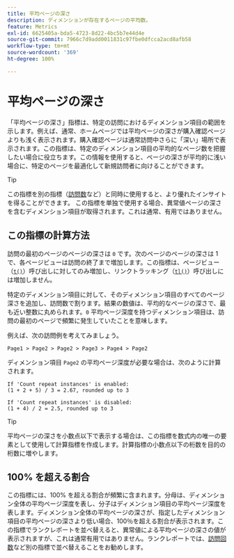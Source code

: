 ```yaml
---
title: 平均ページの深さ
description: ディメンションが存在するページの平均数。
feature: Metrics
exl-id: 6625405a-bda5-4723-8d22-4bc5b7e44d4e
source-git-commit: 7966c7d9add0011831c97fbe0dfcca2acd8afb58
workflow-type: tm+mt
source-wordcount: '369'
ht-degree: 100%

---
```


# 平均ページの深さ

「平均ページの深さ」指標は、特定の訪問におけるディメンション項目の範囲を示します。例えば、通常、ホームページでは平均ページの深さが購入確認ページよりも浅く表示されます。購入確認ページは通常訪問中さらに「深い」場所で表示されます。この指標は、特定のディメンション項目の平均的なページ数を把握したい場合に役立ちます。この情報を使用すると、ページの深さが平均的に浅い場合に、特定のページを最適化して新規訪問者に向けることができます。

>[!TIP]
>
>この指標を別の指標（[訪問数](visits.md)など）と同時に使用すると、より優れたインサイトを得ることができます。 この指標を単独で使用する場合、異常値ページの深さを含むディメンション項目が取得されます。これは通常、有用ではありません。

## この指標の計算方法

訪問の最初のページのページの深さは `0` です。次のページのページの深さは 1 で、各ページビューは訪問の終了まで増加します。この指標は、ページビュー（[`t()`](/help/implement/vars/functions/t-method.md)）呼び出しに対してのみ増加し、リンクトラッキング（[`tl()`](/help/implement/vars/functions/tl-method.md)）呼び出しには増加しません。

特定のディメンション項目に対して、そのディメンション項目のすべてのページ深さを追加し、訪問数で割ります。結果の数値は、平均的なページの深さで、最も近い整数に丸められます。`0` 平均ページ深度を持つディメンション項目は、訪問の最初のページで頻繁に発生していたことを意味します。

例えば、次の訪問例を考えてみましょう。

```text
Page1 > Page2 > Page2 > Page3 > Page4 > Page2
```

ディメンション項目 `Page2` の平均ページ深度が必要な場合は、次のように計算されます。

```text
If 'Count repeat instances' is enabled:
(1 + 2 + 5) / 3 = 2.67, rounded up to 3

If 'Count repeat instances' is disabled:
(1 + 4) / 2 = 2.5, rounded up to 3
```

>[!TIP]
>
>平均ページの深さを小数点以下で表示する場合は、この指標を数式内の唯一の要素として使用して計算指標を作成します。計算指標の小数点以下の桁数を目的の桁数に増やします。

## 100% を超える割合

この指標には、100% を超える割合が頻繁に含まれます。分母は、ディメンション全体の平均ページ深度を表し、分子はディメンション項目の平均ページ深度を表します。ディメンション全体の平均ページの深さが、指定したディメンション項目の平均ページの深さより低い場合、100％を超える割合が表示されます。この指標でランクレポートを並べ替えると、異常値による平均ページの深さの値が表示されますが、これは通常有用ではありません。ランクレポートでは、[訪問回数](visits.md)など別の指標で並べ替えることをお勧めします。
